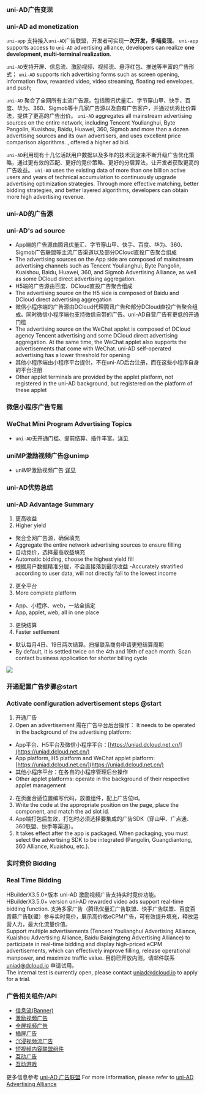 ### uni-AD广告变现
### uni-AD ad monetization

`uni-app` 支持接入`uni-AD`广告联盟，开发者可实现**一次开发，多端变现**。
`uni-app` supports access to `uni-AD` advertising alliance, developers can realize **one development, multi-terminal realization**.

`uni-AD`支持开屏、信息流、激励视频、视频流、悬浮红包、推送等丰富的广告形式；
`uni-AD` supports rich advertising forms such as screen opening, information flow, rewarded video, video streaming, floating red envelopes, and push;

`uni-AD` 聚合了全网所有主流广告源，包括腾讯优量汇、字节穿山甲、快手、百度、华为、360、Sigmob等十几家广告源以及自有广告客户，并通过优秀比价算法，提供了更高的广告出价。
`uni-AD` aggregates all mainstream advertising sources on the entire network, including Tencent Youlianghui, Byte Pangolin, Kuaishou, Baidu, Huawei, 360, Sigmob and more than a dozen advertising sources and its own advertisers, and uses excellent price comparison algorithms. , offered a higher ad bid.

`uni-AD`利用现有十几亿活跃用户数据以及多年的技术沉淀来不断升级广告优化策略，通过更有效的匹配、更好的竞价策略、更好的分层算法，让开发者获取更高的广告收益。
`uni-AD` uses the existing data of more than one billion active users and years of technical accumulation to continuously upgrade advertising optimization strategies. Through more effective matching, better bidding strategies, and better layered algorithms, developers can obtain more high advertising revenue.


### uni-AD的广告源
### uni-AD's ad source

- App端的广告源由腾讯优量汇、字节穿山甲、快手、百度、华为、360、Sigmob广告联盟等主流广告渠道以及部分DCloud直投广告聚合组成
- The advertising sources on the App side are composed of mainstream advertising channels such as Tencent Youlianghui, Byte Pangolin, Kuaishou, Baidu, Huawei, 360, and Sigmob Advertising Alliance, as well as some DCloud direct advertising aggregation.
- H5端的广告源由百度、DCloud直投广告聚合组成
- The advertising source on the H5 side is composed of Baidu and DCloud direct advertising aggregation
- 微信小程序端的广告源由DCloud代理腾讯广告和部分DCloud直投广告聚合组成。同时微信小程序端也支持微信自带的广告。uni-AD自营广告有更低的开通门槛
- The advertising source on the WeChat applet is composed of DCloud agency Tencent advertising and some DCloud direct advertising aggregation. At the same time, the WeChat applet also supports the advertisements that come with WeChat. uni-AD self-operated advertising has a lower threshold for opening
- 其他小程序端由小程序平台提供，不在uni-AD后台注册，而在这些小程序自身的平台注册
- Other applet terminals are provided by the applet platform, not registered in the uni-AD background, but registered on the platform of these applet


### 微信小程序广告专题
### WeChat Mini Program Advertising Topics
- `uni-AD`无开通门槛、提前结算、插件丰富。[详见](https://uniapp.dcloud.net.cn/component/ad-weixin.html)

### uniMP激励视频广告@unimp
- uniMP激励视频广告 [详见](https://uniapp.dcloud.net.cn/uni-ad/unimp.html)


### uni-AD优势总结
### uni-AD Advantage Summary
1. 更高收益
1. Higher yield
  - 聚合全网广告源，确保填充
  - Aggregate the entire network advertising sources to ensure filling
  - 自动竞价，选择最高收益填充
  - Automatic bidding, choose the highest yield fill
  - 根据用户数据精准分层，不会直接落到最低收益
  -Accurately stratified according to user data, will not directly fall to the lowest income
2. 更全平台
2. More complete platform
  - App、小程序、web，一站全搞定
  - App, applet, web, all in one place
3. 更快结算
3. Faster settlement
  - 默认每月4日、19日两次结算。扫描联系商务申请更短结算周期
  - By default, it is settled twice on the 4th and 19th of each month. Scan contact business application for shorter billing cycle

![](https://web-assets.dcloud.net.cn/unidoc/zh/eryunweixin.jpg)

### 开通配置广告步骤@start
### Activate configuration advertisement steps @start

1. 开通广告
1. Open an advertisement
需在广告平台后台操作：
It needs to be operated in the background of the advertising platform:
* App平台、H5平台及微信小程序平台：[https://uniad.dcloud.net.cn/](https://uniad.dcloud.net.cn/)
* App platform, H5 platform and WeChat applet platform: [https://uniad.dcloud.net.cn/](https://uniad.dcloud.net.cn/)
* 其他小程序平台：在各自的小程序管理后台操作
* Other applet platforms: operate in the background of their respective applet management
2. 在页面合适位置编写代码，放置组件，配上广告位id。
2. Write the code at the appropriate position on the page, place the component, and match the ad slot id.
3. App端打包后生效，打包时必须选择要集成的广告SDK（穿山甲、广点通、360联盟、快手等渠道）。
3. It takes effect after the app is packaged. When packaging, you must select the advertising SDK to be integrated (Pangolin, Guangdiantong, 360 Alliance, Kuaishou, etc.).


<a id="bidding"/>

### 实时竞价 Bidding  
### Real Time Bidding
HBuilderX3.5.0+版本 uni-AD 激励视频广告支持实时竞价功能。  
HBuilderX3.5.0+ version uni-AD rewarded video ads support real-time bidding function.
支持多家广告（腾讯优量汇广告联盟、快手广告联盟、百度百青藤广告联盟）参与实时竞价，展示高价格eCPM广告，可有效提升填充，释放运营人力，最大化流量价值。  
Support multiple advertisements (Tencent Youlianghui Advertising Alliance, Kuaishou Advertising Alliance, Baidu Baiqingteng Advertising Alliance) to participate in real-time bidding and display high-priced eCPM advertisements, which can effectively improve filling, release operational manpower, and maximize traffic value.
目前已开放内测，请邮件联系 uniad@dcloud.io 申请试用。  
The internal test is currently open, please contact uniad@dcloud.io to apply for a trial.

### 广告相关组件/API

- [信息流(Banner)](https://uniapp.dcloud.net.cn/uni-ad/ad.html)
- [激励视频广告](https://uniapp.dcloud.net.cn/uni-ad/ad-rewarded-video.html)
- [全屏视频广告](https://uniapp.dcloud.net.cn/uni-ad/ad-fullscreen-video.html)
- [插屏广告](https://uniapp.dcloud.net.cn/uni-ad/ad-interstitial.html)
- [沉浸视频流广告](https://uniapp.dcloud.net.cn/uni-ad/ad-draw.html)
- [短视频内容联盟组件](https://uniapp.dcloud.net.cn/uni-ad/ad-content-page.html)
- [互动广告](https://uniapp.dcloud.net.cn/uni-ad/ad-interactive.html)
- [互动游戏](https://uniapp.dcloud.net.cn/uni-ad/interactive.html)


更多信息参考 [uni-AD 广告联盟](https://uniad.dcloud.net.cn)
For more information, please refer to [uni-AD Advertising Alliance](https://uniad.dcloud.net.cn)
